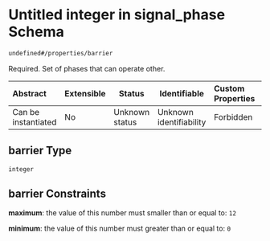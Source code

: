 # Untitled integer in signal_phase Schema

```txt
undefined#/properties/barrier
```

Required. Set of phases that can operate other.


| Abstract            | Extensible | Status         | Identifiable            | Custom Properties | Additional Properties | Access Restrictions | Defined In                                                                              |
| :------------------ | ---------- | -------------- | ----------------------- | :---------------- | --------------------- | ------------------- | --------------------------------------------------------------------------------------- |
| Can be instantiated | No         | Unknown status | Unknown identifiability | Forbidden         | Allowed               | none                | [signal_phase.schema.json\*](../../out/signal_phase.schema.json "open original schema") |

## barrier Type

`integer`

## barrier Constraints

**maximum**: the value of this number must smaller than or equal to: `12`

**minimum**: the value of this number must greater than or equal to: `0`
